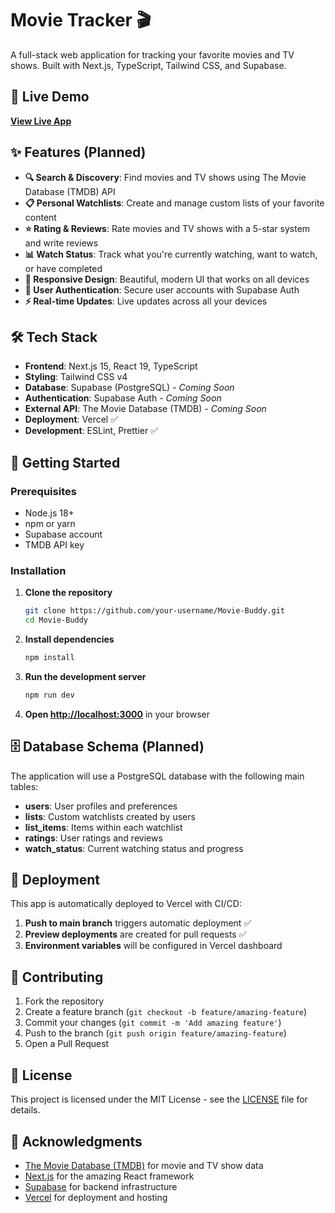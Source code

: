 # Movie Tracker 🎬

A full-stack web application for tracking your favorite movies and TV shows. Built with Next.js, TypeScript, Tailwind CSS, and Supabase.

## 🚀 Live Demo

[**View Live App**](https://movie-buddy-sigma.vercel.app/)

## ✨ Features (Planned)

- **🔍 Search & Discovery**: Find movies and TV shows using The Movie Database (TMDB) API
- **📋 Personal Watchlists**: Create and manage custom lists of your favorite content
- **⭐ Rating & Reviews**: Rate movies and TV shows with a 5-star system and write reviews
- **📊 Watch Status**: Track what you're currently watching, want to watch, or have completed
- **📱 Responsive Design**: Beautiful, modern UI that works on all devices
- **🔐 User Authentication**: Secure user accounts with Supabase Auth
- **⚡ Real-time Updates**: Live updates across all your devices

## 🛠️ Tech Stack

- **Frontend**: Next.js 15, React 19, TypeScript
- **Styling**: Tailwind CSS v4
- **Database**: Supabase (PostgreSQL) - *Coming Soon*
- **Authentication**: Supabase Auth - *Coming Soon*
- **External API**: The Movie Database (TMDB) - *Coming Soon*
- **Deployment**: Vercel ✅
- **Development**: ESLint, Prettier ✅

## 🚦 Getting Started

### Prerequisites

- Node.js 18+ 
- npm or yarn
- Supabase account
- TMDB API key

### Installation

1. **Clone the repository**
   ```bash
   git clone https://github.com/your-username/Movie-Buddy.git
   cd Movie-Buddy
   ```

2. **Install dependencies**
   ```bash
   npm install
   ```

3. **Run the development server**
   ```bash
   npm run dev
   ```

4. **Open [http://localhost:3000](http://localhost:3000)** in your browser

## 🗄️ Database Schema (Planned)

The application will use a PostgreSQL database with the following main tables:

- **users**: User profiles and preferences
- **lists**: Custom watchlists created by users
- **list_items**: Items within each watchlist
- **ratings**: User ratings and reviews
- **watch_status**: Current watching status and progress

## 🚀 Deployment

This app is automatically deployed to Vercel with CI/CD:

1. **Push to main branch** triggers automatic deployment ✅
2. **Preview deployments** are created for pull requests ✅
3. **Environment variables** will be configured in Vercel dashboard

## 🤝 Contributing

1. Fork the repository
2. Create a feature branch (`git checkout -b feature/amazing-feature`)
3. Commit your changes (`git commit -m 'Add amazing feature'`)
4. Push to the branch (`git push origin feature/amazing-feature`)
5. Open a Pull Request

## 📄 License

This project is licensed under the MIT License - see the [LICENSE](LICENSE) file for details.

## 🙏 Acknowledgments

- [The Movie Database (TMDB)](https://www.themoviedb.org/) for movie and TV show data
- [Next.js](https://nextjs.org/) for the amazing React framework
- [Supabase](https://supabase.io/) for backend infrastructure
- [Vercel](https://vercel.com/) for deployment and hosting
